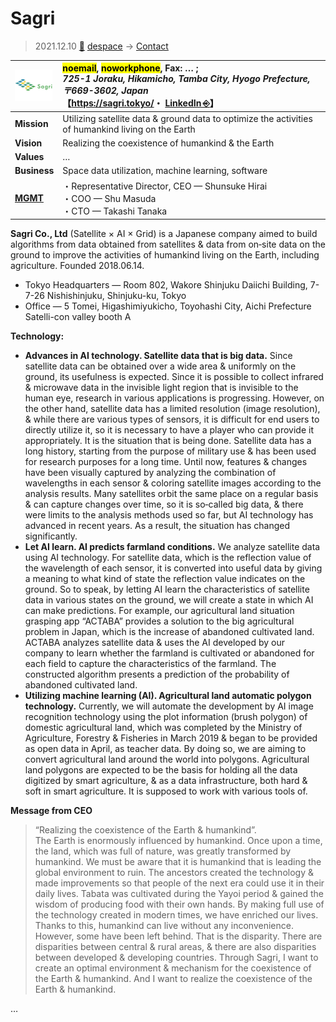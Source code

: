 # Sagri
> 2021.12.10 [🚀](../../index/index.md) [despace](../index.md) → [Contact](../contact.md)

|[![](../f/con/s/sagri_logo1_thumb.png)](../f/con/s/sagri_logo1.png)|<mark>noemail</mark>, <mark>noworkphone</mark>, Fax: … ;<br> *725-1 Joraku, Hikamicho, Tamba City, Hyogo Prefecture, 〒669-3602, Japan*<br> 【<https://sagri.tokyo/>・ [LinkedIn ⎆](https://www.linkedin.com/company/sagri)】|
|:--|:--|
|**Mission**|Utilizing satellite data & ground data to optimize the activities of humankind living on the Earth|
|**Vision**|Realizing the coexistence of humankind & the Earth|
|**Values**|…|
|**Business**|Space data utilization, machine learning, software|
|**[MGMT](../mgmt.md)**|・Representative Director, CEO — Shunsuke Hirai<br> ・COO — Shu Masuda<br> ・CTO — Takashi Tanaka|

**Sagri Co., Ltd** (Satellite × AI × Grid) is a Japanese company aimed to build algorithms from data obtained from satellites & data from on‑site data on the ground to improve the activities of humankind living on the Earth, including agriculture. Founded 2018.06.14.

   - Tokyo Headquarters — Room 802, Wakore Shinjuku Daiichi Building, 7-7-26 Nishishinjuku, Shinjuku-ku, Tokyo
   - Office — 5 Tomei, Higashimiyukicho, Toyohashi City, Aichi Prefecture Satelli-con valley booth A

**Technology:**

   - **Advances in AI technology. Satellite data that is big data.** Since satellite data can be obtained over a wide area & uniformly on the ground, its usefulness is expected. Since it is possible to collect infrared & microwave data in the invisible light region that is invisible to the human eye, research in various applications is progressing. However, on the other hand, satellite data has a limited resolution (image resolution), & while there are various types of sensors, it is difficult for end users to directly utilize it, so it is necessary to have a player who can provide it appropriately. It is the situation that is being done. Satellite data has a long history, starting from the purpose of military use & has been used for research purposes for a long time. Until now, features & changes have been visually captured by analyzing the combination of wavelengths in each sensor & coloring satellite images according to the analysis results. Many satellites orbit the same place on a regular basis & can capture changes over time, so it is so‑called big data, & there were limits to the analysis methods used so far, but AI technology has advanced in recent years. As a result, the situation has changed significantly.
   - **Let AI learn. AI predicts farmland conditions.** We analyze satellite data using AI technology. For satellite data, which is the reflection value of the wavelength of each sensor, it is converted into useful data by giving a meaning to what kind of state the reflection value indicates on the ground. So to speak, by letting AI learn the characteristics of satellite data in various states on the ground, we will create a state in which AI can make predictions. For example, our agricultural land situation grasping app “ACTABA” provides a solution to the big agricultural problem in Japan, which is the increase of abandoned cultivated land. ACTABA analyzes satellite data & uses the AI ​​developed by our company to learn whether the farmland is cultivated or abandoned for each field to capture the characteristics of the farmland. The constructed algorithm presents a prediction of the probability of abandoned cultivated land.
   - **Utilizing machine learning (AI). Agricultural land automatic polygon technology.** Currently, we will automate the development by AI image recognition technology using the plot information (brush polygon) of domestic agricultural land, which was completed by the Ministry of Agriculture, Forestry & Fisheries in March 2019 & began to be provided as open data in April, as teacher data. By doing so, we are aiming to convert agricultural land around the world into polygons. Agricultural land polygons are expected to be the basis for holding all the data digitized by smart agriculture, & as a data infrastructure, both hard & soft in smart agriculture. It is supposed to work with various tools of.

**Message from CEO**

> “Realizing the coexistence of the Earth & humankind”.<br> The Earth is enormously influenced by humankind. Once upon a time, the land, which was full of nature, was greatly transformed by humankind. We must be aware that it is humankind that is leading the global environment to ruin. The ancestors created the technology & made improvements so that people of the next era could use it in their daily lives. Tabata was cultivated during the Yayoi period & gained the wisdom of producing food with their own hands. By making full use of the technology created in modern times, we have enriched our lives. Thanks to this, humankind can live without any inconvenience. However, some have been left behind. That is the disparity. There are disparities between central & rural areas, & there are also disparities between developed & developing countries. Through Sagri, I want to create an optimal environment & mechanism for the coexistence of the Earth & humankind. And I want to realize the coexistence of the Earth & humankind.

<p style="page-break-after:always"> </p>

…
